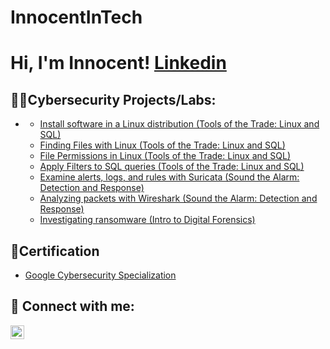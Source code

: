 # InnocentInTech
<h1>Hi, I'm Innocent!  <a href="https://www.linkedin.com/in/thabo-innocent-mohlala-201889143?lipi=urn%3Ali%3Apage%3Ad_flagship3_profile_view_base_contact_details%3BbXCGynPhSyK9KeFt%2F0DfjQ%3D%3D">Linkedin</a></h1>

<h2>👨‍💻Cybersecurity Projects/Labs:</h2>

- <b> </b>
  
  - [Install software in a Linux distribution (Tools of the Trade: Linux and SQL)](https://github.com/Welcome-to-GitHub2/Installing_software_in_Linux_distribution/tree/main)
  - [Finding Files with Linux (Tools of the Trade: Linux and SQL)](https://github.com/Welcome-to-GitHub2/Finding_Files_With_Linux/tree/main)
  - [File Permissions in Linux (Tools of the Trade: Linux and SQL)](https://github.com/Welcome-to-GitHub2/File_permissions_in_Linux/tree/main)
  - [Apply Filters to SQL queries (Tools of the Trade: Linux and SQL)](https://github.com/Welcome-to-GitHub2/SQL_filters/tree/main)
  - [Examine alerts, logs, and rules with Suricata (Sound the Alarm: Detection and Response)](https://github.com/Welcome-to-GitHub2/Examine_alerts_logs_and_rules/tree/main)
  - [Analyzing packets with Wireshark (Sound the Alarm: Detection and Response)](https://github.com/Welcome-to-GitHub2/Analyze_packets_with_Wireshark/tree/main)
  - [Investigating ransomware (Intro to Digital Forensics)](https://github.com/Welcome-to-GitHub2/Ransomware_Digital_Forensic/tree/main)


<h2>🏅Certification</h2>

- [Google Cybersecurity Specialization](https://www.coursera.org/account/accomplishments/specialization/certificate/QJJFPJV9PGPC)


<h2> 🤳 Connect with me:</h2>

[<img align="left" alt="thabo-innocent-mohlala | LinkedIn" width="22px" src="https://cdn.jsdelivr.net/npm/simple-icons@v3/icons/linkedin.svg" />][linkedin]

[linkedin]: https://www.linkedin.com/in/thabo-innocent-mohlala-201889143?lipi=urn%3Ali%3Apage%3Ad_flagship3_profile_view_base_contact_details%3BbXCGynPhSyK9KeFt%2F0DfjQ%3D%3D

<!--
**joshmadakor1/joshmadakor1** is a ✨ _special_ ✨ repository because its `README.md` (this file) appears on your GitHub profile.

Here are some ideas to get you started:

- 🔭 I’m currently working on ...
- 🌱 I’m currently learning ...
- 👯 I’m looking to collaborate on ...
- 🤔 I’m looking for help with ...
- 💬 Ask me about ...
- 📫 How to reach me: ...
- 😄 Pronouns: ...
- ⚡ Fun fact: ...
-->

